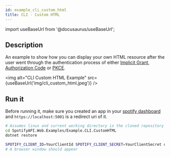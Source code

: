 ```yaml
---
id: example_cli_custom_html
title: CLI - Custom HTML
---
```


import useBaseUrl from '@docusaurus/useBaseUrl';

## Description

An example to show how you can display your own HTML resource after the user went through the authentication process of either [Implicit Grant](implicit_grant.md), [Authorization Code](authorization_code.md) or [PKCE](pkce.md).

<img alt="CLI Custom HTML Example" src={useBaseUrl('img/cli_custom_html.jpeg')} />

## Run it

Before running it, make sure you created an app in your [spotify dashboard](https://developer.spotify.com/dashboard/) and `https://localhost:5001` is a redirect uri of it.

```bash
# Assumes linux and current working directory is the cloned repository
cd SpotifyAPI.Web.Examples/Example.CLI.CustomHTML
dotnet restore

SPOTIFY_CLIENT_ID=YourClientId SPOTIFY_CLIENT_SECRET=YourClientSecret dotnet run
# A browser window should appear
```
